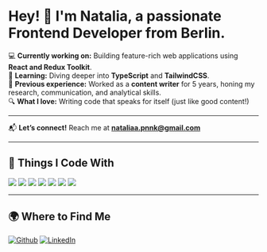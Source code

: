 # Hey! 👋 I'm Natalia, a passionate **Frontend Developer** from Berlin.

💻 **Currently working on:** Building feature-rich web applications using **React and Redux Toolkit**.  
🚀 **Learning:** Diving deeper into **TypeScript** and **TailwindCSS**.   
🌱 **Previous experience:** Worked as a **content writer** for 5 years, honing my research, communication, and analytical skills.  
🔍 **What I love:** Writing code that speaks for itself (just like good content!) 

---


📬 **Let’s connect!** Reach me at **nataliaa.pnnk@gmail.com**  

---

## 🚀 Things I Code With  
<p align="left">
  <img src="https://img.shields.io/badge/-JavaScript-F7DF1E?style=flat-square&logo=javascript&logoColor=black" />
  <img src="https://img.shields.io/badge/-React-61DAFB?style=flat-square&logo=react&logoColor=black" />
  <img src="https://img.shields.io/badge/-Redux-764ABC?style=flat-square&logo=redux&logoColor=white" />
  <img src="https://img.shields.io/badge/-MongoDB-47A248?style=flat-square&logo=mongodb&logoColor=white" />
  <img src="https://img.shields.io/badge/-TailwindCSS-38B2AC?style=flat-square&logo=tailwind-css&logoColor=white" />
  <img src="https://img.shields.io/badge/-Docker-2496ED?style=flat-square&logo=docker&logoColor=white" />
  <img src="https://img.shields.io/badge/-GitHub-181717?style=flat-square&logo=github&logoColor=white" />
</p>

---

## 🌍 Where to Find Me  
<p align="left">
  <a href="https://github.com/NataliaPnk" target="_blank"><img alt="Github" src="https://img.shields.io/badge/GitHub-%2312100E.svg?&style=for-the-badge&logo=Github&logoColor=white" /></a>
  <a href="https://www.linkedin.com/in/natalia-panasenko-745216323/" target="_blank"><img alt="LinkedIn" src="https://img.shields.io/badge/linkedin-%230077B5.svg?&style=for-the-badge&logo=linkedin&logoColor=white" /></a>
</p>
